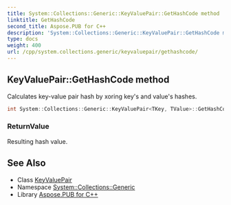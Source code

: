 ```yaml
---
title: System::Collections::Generic::KeyValuePair::GetHashCode method
linktitle: GetHashCode
second_title: Aspose.PUB for C++
description: 'System::Collections::Generic::KeyValuePair::GetHashCode method. Calculates key-value pair hash by xoring key''s and value''s hashes in C++.'
type: docs
weight: 400
url: /cpp/system.collections.generic/keyvaluepair/gethashcode/
---
```

## KeyValuePair::GetHashCode method


Calculates key-value pair hash by xoring key's and value's hashes.

```cpp
int System::Collections::Generic::KeyValuePair<TKey, TValue>::GetHashCode() const
```


### ReturnValue

Resulting hash value.

## See Also

* Class [KeyValuePair](../)
* Namespace [System::Collections::Generic](../../)
* Library [Aspose.PUB for C++](../../../)
